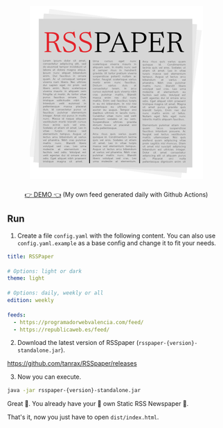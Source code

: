 <h1 align="center">
  <img alt="RSSpaper logo" src="resources/static/img/icons/default-alpha.png">
</h1>
<p align="center">
  <a href="https://rsspaper.andros.dev/">👉 DEMO 👈</a> (My own feed generated daily with Github Actions)
</p>

## Run

1) Create a file `config.yaml` with the following content. You can also use `config.yaml.example` as a base config and change it to fit your needs.

``` yaml
title: RSSPaper

# Options: light or dark
theme: light

# Options: daily, weekly or all
edition: weekly

feeds:
  - https://programadorwebvalencia.com/feed/
  - https://republicaweb.es/feed/
```

2) Download the latest version of RSSpaper (`rsspaper-{version}-standalone.jar`).

https://github.com/tanrax/RSSpaper/releases


3) Now you can execute.

```sh
java -jar rsspaper-{version}-standalone.jar
```

Great 🎉. You already have your 📰 own Static RSS Newspaper 📰.

That's it, now you just have to open `dist/index.html`.
